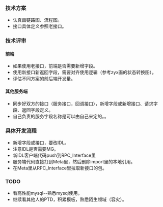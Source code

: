 ### 技术方案
- 认真画链路图、流程图。
- 接口具体定义参照老接口。


### 技术评审
#### 前端
- 如果使用老接口，前端是否需要新增字段。
- 使用新接口新返回字段，需要对齐使用逻辑（参考zyx画的状态转换图）。
- 评估不同方案的前后端开发量。
#### 其他服务端
- 同步好双方的接口（服务接口，回调接口），新增字段或新增接口、请求字段、返回字段定义。
- 自己负责的服务字段名称是可以由自己来定的。。

### 具体开发流程
- 新增字段或接口，要改IDL。
- 注意IDL是否需要MG。
- 新IDL客户端代码push到RPC_Interface里
- 服务端代码直接打到Meta里，然后删除import里的本地引用。
- 在Meta里从RPC_Interface里拉取新接口的包。

### TODO
- 看高性能mysql--熟悉mysql使用。
- 继续看其他人的PTD，积累模板，熟悉陌生领域（容灾）。